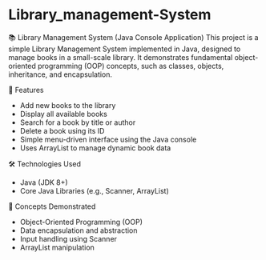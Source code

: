 # Library_management-System
📚 Library Management System (Java Console Application)
This project is a simple Library Management System implemented in Java, designed to manage books in a small-scale library. It demonstrates fundamental object-oriented programming (OOP) concepts, such as classes, objects, inheritance, and encapsulation.

🔧 Features
 * Add new books to the library
 * Display all available books
 * Search for a book by title or author
 * Delete a book using its ID
 * Simple menu-driven interface using the Java console
 * Uses ArrayList to manage dynamic book data

🛠 Technologies Used
 * Java (JDK 8+)
 * Core Java Libraries (e.g., Scanner, ArrayList)

🧠 Concepts Demonstrated
 * Object-Oriented Programming (OOP)
 * Data encapsulation and abstraction
 * Input handling using Scanner
 * ArrayList manipulation
